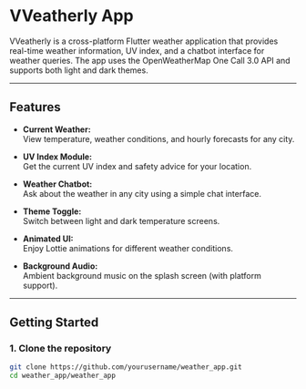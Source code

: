 # VVeatherly App

VVeatherly is a cross-platform Flutter weather application that provides real-time weather information, UV index, and a chatbot interface for weather queries. The app uses the OpenWeatherMap One Call 3.0 API and supports both light and dark themes.

---

## Features

- **Current Weather:**  
  View temperature, weather conditions, and hourly forecasts for any city.

- **UV Index Module:**  
  Get the current UV index and safety advice for your location.

- **Weather Chatbot:**  
  Ask about the weather in any city using a simple chat interface.

- **Theme Toggle:**  
  Switch between light and dark temperature screens.

- **Animated UI:**  
  Enjoy Lottie animations for different weather conditions.

- **Background Audio:**  
  Ambient background music on the splash screen (with platform support).

---

## Getting Started

### 1. Clone the repository

```sh
git clone https://github.com/yourusername/weather_app.git
cd weather_app/weather_app